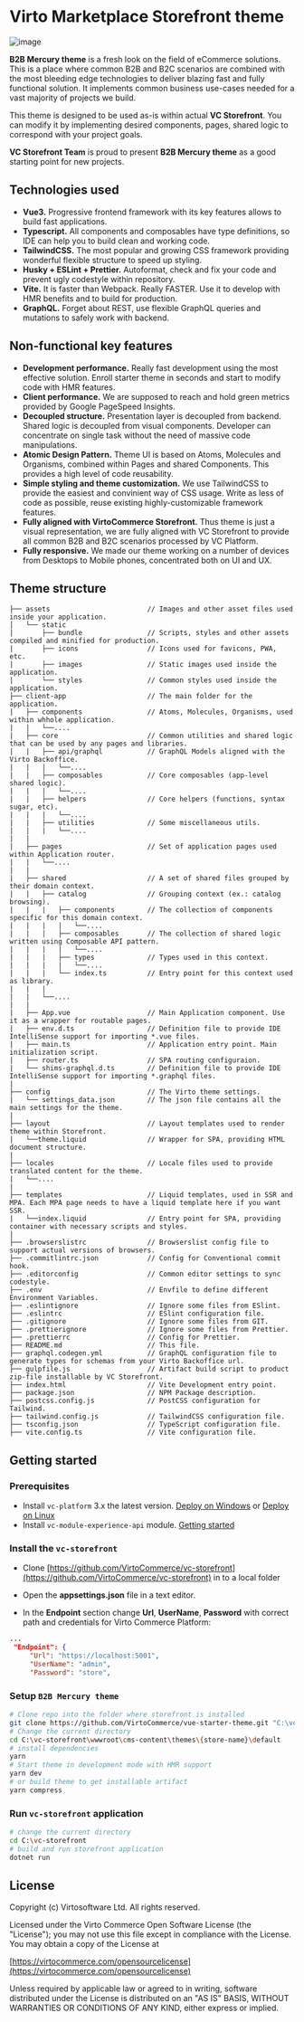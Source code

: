 # Virto Marketplace Storefront theme

![image](https://user-images.githubusercontent.com/619699/147751949-c2a7e180-bf6c-4a68-a7b1-cbb6134f170f.png)

**B2B Mercury theme** is a fresh look on the field of eCommerce solutions. This is a place where common B2B and B2C scenarios are combined with the most bleeding edge technologies to deliver blazing fast and fully functional solution. It implements common business use-cases needed for a vast majority of projects we build.

This theme is designed to be used as-is within actual **VC Storefront**. You can modify it by implementing desired components, pages, shared logic to correspond with your project goals.

**VC Storefront Team** is proud to present **B2B Mercury theme** as a good starting point for new projects.

## Technologies used

- **Vue3.** Progressive frontend framework with its key features allows to build fast applications.
- **Typescript.** All components and composables have type definitions, so IDE can help you to build clean and working code.
- **TailwindCSS.** The most popular and growing CSS framework providing wonderful flexible structure to speed up styling.
- **Husky + ESLint + Prettier.** Autoformat, check and fix your code and prevent ugly codestyle within repository.
- **Vite.** It is faster than Webpack. Really FASTER. Use it to develop with HMR benefits and to build for production.
- **GraphQL.** Forget about REST, use flexible GraphQL queries and mutations to safely work with backend.

## Non-functional key features

- **Development performance.** Really fast development using the most effective solution. Enroll starter theme in seconds and start to modify code with HMR features.
- **Client performance.** We are supposed to reach and hold green metrics provided by Google PageSpeed Insights.
- **Decoupled structure.** Presentation layer is decoupled from backend. Shared logic is decoupled from visual components. Developer can concentrate on single task without the need of massive code manipulations.
- **Atomic Design Pattern.** Theme UI is based on Atoms, Molecules and Organisms, combined within Pages and shared Components. This provides a high level of code reusability.
- **Simple styling and theme customization.** We use TailwindCSS to provide the easiest and convinient way of CSS usage. Write as less of code as possible, reuse existing highly-customizable framework features.
- **Fully aligned with VirtoCommerce Storefront.** Thus theme is just a visual representation, we are fully aligned with VC Storefront to provide all common B2B and B2C scenarios processed by VC Platform.
- **Fully responsive.** We made our theme working on a number of devices from Desktops to Mobile phones, concentrated both on UI and UX.

## Theme structure

```text
├── assets                        // Images and other asset files used inside your application.
│   └── static
|       ├── bundle                // Scripts, styles and other assets compiled and minified for production.
|       ├── icons                 // Icons used for favicons, PWA, etc.
|       ├── images                // Static images used inside the application.
|       └── styles                // Common styles used inside the application.
├── client-app                    // The main folder for the application.
|   ├── components                // Atoms, Molecules, Organisms, used within whhole application.
|   |   └──....
|   ├── core                      // Common utilities and shared logic that can be used by any pages and libraries.
|   |   ├── api/graphql           // GraphQL Models aligned with the Virto Backoffice.
|   |   |   └──....
|   |   ├── composables           // Core composables (app-level shared logic).
|   |   |   └──....
|   |   ├── helpers               // Core helpers (functions, syntax sugar, etc).
|   |   |   └──....
|   |   ├── utilities             // Some miscellaneous utils.
|   |   |   └──....
|   |
|   ├── pages                     // Set of application pages used within Application router.
|   |   └──....
|   |
|   ├── shared                    // A set of shared files grouped by their domain context.
|   |   ├── catalog               // Grouping context (ex.: catalog browsing).
|   |   |   ├── components        // The collection of components specific for this domain context.
|   |   |   |   └──....
|   |   |   ├── composables       // The collection of shared logic written using Composable API pattern.
|   |   |   |   └──....
|   |   |   ├── types             // Types used in this context.
|   |   |   |   └──....
|   |   |   └── index.ts          // Entry point for this context used as library.
|   |   |
|   |   └──....
|   |
|   ├── App.vue                   // Main Application component. Use it as a wrapper for routable pages.
|   ├── env.d.ts                  // Definition file to provide IDE IntelliSense support for importing *.vue files.
|   ├── main.ts                   // Application entry point. Main initialization script.
|   ├── router.ts                 // SPA routing configuraion.
|   └── shims-graphql.d.ts        // Definition file to provide IDE IntelliSense support for importing *.graphql files.
|
├── config                        // The Virto theme settings.
|   └── settings_data.json        // The json file contains all the main settings for the theme.
|
├── layout                        // Layout templates used to render theme within Storefront.
|   └──theme.liquid               // Wrapper for SPA, providing HTML document structure.
|
├── locales                       // Locale files used to provide translated content for the theme.
|   └──....
|
├── templates                     // Liquid templates, used in SSR and MPA. Each MPA page needs to have a liquid template here if you want SSR.
|   └──index.liquid               // Entry point for SPA, providing container with necessary scripts and styles.
|
├── .browserslistrc               // Browserslist config file to support actual versions of browsers.
├── .commitlintrc.json            // Config for Conventional commit hook.
├── .editorconfig                 // Common editor settings to sync codestyle.
├── .env                          // Envfile to define different Environment Variables.
├── .eslintignore                 // Ignore some files from ESlint.
├── .eslintrc                     // ESlint configuration file.
├── .gitignore                    // Ignore some files from GIT.
├── .prettierignore               // Ignore some files from Prettier.
├── .prettierrc                   // Config for Prettier.
├── README.md                     // This file.
├── graphql.codegen.yml           // GraphQL configuration file to generate types for schemas from your Virto Backoffice url.
├── gulpfile.js                   // Artifact build script to product zip-file installable by VC Storefront.
├── index.html                    // Vite Development entry point.
├── package.json                  // NPM Package description.
├── postcss.config.js             // PostCSS configuration for Tailwind.
├── tailwind.config.js            // TailwindCSS configuration file.
├── tsconfig.json                 // TypeScript configuration file.
├── vite.config.ts                // Vite configuration file.
```

## Getting started

### Prerequisites

- Install `vc-platform` 3.x the latest version. [Deploy on Windows](https://github.com/VirtoCommerce/vc-platform/blob/master/docs/getting-started/deploy-from-precompiled-binaries-windows.md) or [Deploy on Linux](https://github.com/VirtoCommerce/vc-platform/blob/master/docs/getting-started/deploy-from-precompiled-binaries-linux.md)
- Install `vc-module-experience-api` module. [Getting started](https://github.com/VirtoCommerce/vc-module-experience-api/blob/dev/docs/getting-started.md)

### Install the `vc-storefront`

- Clone [https://github.com/VirtoCommerce/vc-storefront](https://github.com/VirtoCommerce/vc-storefront) in to a local folder

- Open the **appsettings.json** file in a text editor.
- In the **Endpoint** section change **Url**, **UserName**, **Password** with correct path and credentials for Virto Commerce Platform:

```json
...
 "Endpoint": {
     "Url": "https://localhost:5001",
     "UserName": "admin",
     "Password": "store",
```

### Setup `B2B Mercury theme`

```bash
# Clone repo into the folder where storefront is installed
git clone https://github.com/VirtoCommerce/vue-starter-theme.git "C:\vc-storefront\wwwroot\cms-content\themes\{store-name}\default"
# Change the current directory
cd C:\vc-storefront\wwwroot\cms-content\themes\{store-name}\default
# install dependencies
yarn
# Start theme in development mode with HMR support
yarn dev
# or build theme to get installable artifact
yarn compress
```

### Run `vc-storefront` application

```bash
# change the current directory
cd C:\vc-storefront
# build and run storefront application
dotnet run
```

## License

Copyright (c) Virtosoftware Ltd. All rights reserved.

Licensed under the Virto Commerce Open Software License (the "License"); you
may not use this file except in compliance with the License. You may
obtain a copy of the License at

[https://virtocommerce.com/opensourcelicense](https://virtocommerce.com/opensourcelicense)

Unless required by applicable law or agreed to in writing, software
distributed under the License is distributed on an "AS IS" BASIS,
WITHOUT WARRANTIES OR CONDITIONS OF ANY KIND, either express or
implied.
